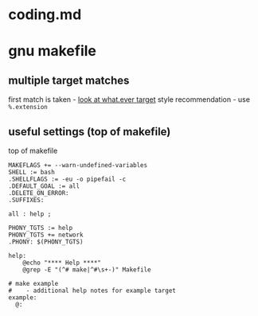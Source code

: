 # coding.md

# gnu makefile

## multiple target matches
first match is taken - [look at what.ever target](https://clarkgrubb.com/makefile-style-guide#rule-target-decl)
style recommendation - use `%.extension`

## useful settings (top of makefile)
top of makefile
```
MAKEFLAGS += --warn-undefined-variables
SHELL := bash
.SHELLFLAGS := -eu -o pipefail -c
.DEFAULT_GOAL := all
.DELETE_ON_ERROR:
.SUFFIXES:

all : help ;

PHONY_TGTS := help
PHONY_TGTS += network
.PHONY: $(PHONY_TGTS)

help:
	@echo "**** Help ****"
	@grep -E "(^# make|^#\s+-)" Makefile

# make example
#    - additional help notes for example target
example:
  @:
```
